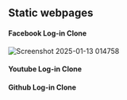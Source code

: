 ## Static webpages

#### Facebook Log-in Clone
![Screenshot 2025-01-13 014758](https://github.com/user-attachments/assets/b51d4f93-17c2-4e5e-bf04-1685f9692e58)

#### Youtube Log-in Clone

#### Github Log-in Clone
